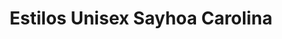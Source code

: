 ---
title: "Estilos Unisex Sayhoa Carolina"
url: /san-juan-de-puebloviejo/estilos-unisex-sayhoa-carolina/
shop: peluquería
---